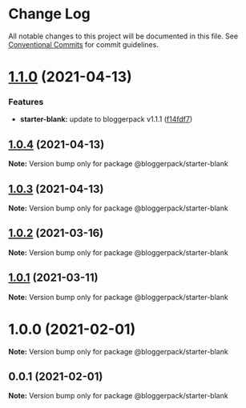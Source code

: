 # Change Log

All notable changes to this project will be documented in this file.
See [Conventional Commits](https://conventionalcommits.org) for commit guidelines.

# [1.1.0](https://github.com/bloggerpack/bloggerpack/compare/@bloggerpack/starter-blank@1.0.4...@bloggerpack/starter-blank@1.1.0) (2021-04-13)


### Features

* **starter-blank:** update to bloggerpack v1.1.1 ([f14fdf7](https://github.com/bloggerpack/bloggerpack/commit/f14fdf7a1c2a4aa024b6c37a58ab19ba47a900f5))





## [1.0.4](https://github.com/bloggerpack/bloggerpack/compare/@bloggerpack/starter-blank@1.0.3...@bloggerpack/starter-blank@1.0.4) (2021-04-13)

**Note:** Version bump only for package @bloggerpack/starter-blank





## [1.0.3](https://github.com/bloggerpack/bloggerpack/compare/@bloggerpack/starter-blank@1.0.2...@bloggerpack/starter-blank@1.0.3) (2021-04-13)

**Note:** Version bump only for package @bloggerpack/starter-blank





## [1.0.2](https://github.com/bloggerpack/bloggerpack/compare/@bloggerpack/starter-blank@1.0.1...@bloggerpack/starter-blank@1.0.2) (2021-03-16)

**Note:** Version bump only for package @bloggerpack/starter-blank





## [1.0.1](https://github.com/bloggerpack/bloggerpack/compare/@bloggerpack/starter-blank@1.0.0...@bloggerpack/starter-blank@1.0.1) (2021-03-11)

**Note:** Version bump only for package @bloggerpack/starter-blank





# 1.0.0 (2021-02-01)

**Note:** Version bump only for package @bloggerpack/starter-blank





## 0.0.1 (2021-02-01)

**Note:** Version bump only for package @bloggerpack/starter-blank
